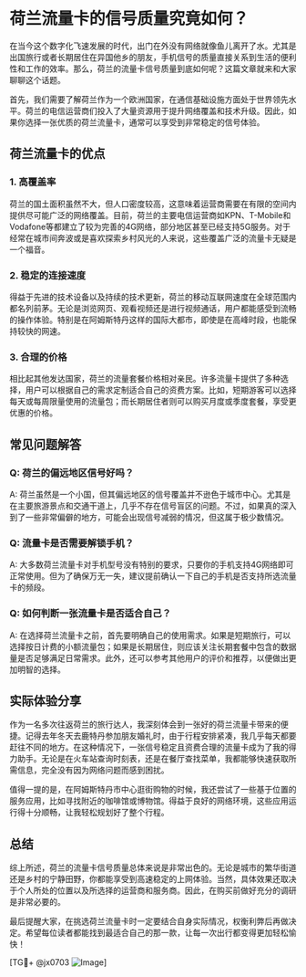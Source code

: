 # 荷兰流量卡的信号质量究竟如何？

在当今这个数字化飞速发展的时代，出门在外没有网络就像鱼儿离开了水。尤其是出国旅行或者长期居住在异国他乡的朋友，手机信号的质量直接关系到生活的便利性和工作的效率。那么，荷兰的流量卡信号质量到底如何呢？这篇文章就来和大家聊聊这个话题。

首先，我们需要了解荷兰作为一个欧洲国家，在通信基础设施方面处于世界领先水平。荷兰的电信运营商们投入了大量资源用于提升网络覆盖和技术升级。因此，如果你选择一张优质的荷兰流量卡，通常可以享受到非常稳定的信号体验。

## 荷兰流量卡的优点

### 1. 高覆盖率
荷兰的国土面积虽然不大，但人口密度较高，这意味着运营商需要在有限的空间内提供尽可能广泛的网络覆盖。目前，荷兰的主要电信运营商如KPN、T-Mobile和Vodafone等都建立了较为完善的4G网络，部分地区甚至已经支持5G服务。对于经常在城市间奔波或是喜欢探索乡村风光的人来说，这些覆盖广泛的流量卡无疑是一个福音。

### 2. 稳定的连接速度
得益于先进的技术设备以及持续的技术更新，荷兰的移动互联网速度在全球范围内都名列前茅。无论是浏览网页、观看视频还是进行视频通话，用户都能感受到流畅的操作体验。特别是在阿姆斯特丹这样的国际大都市，即使是在高峰时段，也能保持较快的网速。

### 3. 合理的价格
相比起其他发达国家，荷兰的流量套餐价格相对亲民。许多流量卡提供了多种选择，用户可以根据自己的需求定制适合自己的资费方案。比如，短期游客可以选择每天或每周限量使用的流量包；而长期居住者则可以购买月度或季度套餐，享受更优惠的价格。

## 常见问题解答

### Q: 荷兰的偏远地区信号好吗？
A: 荷兰虽然是一个小国，但其偏远地区的信号覆盖并不逊色于城市中心。尤其是在主要旅游景点和交通干道上，几乎不存在信号盲区的问题。不过，如果真的深入到了一些非常偏僻的地方，可能会出现信号减弱的情况，但这属于极少数情况。

### Q: 流量卡是否需要解锁手机？
A: 大多数荷兰流量卡对手机型号没有特别的要求，只要你的手机支持4G网络即可正常使用。但为了确保万无一失，建议提前确认一下自己的手机是否支持所选流量卡的频段。

### Q: 如何判断一张流量卡是否适合自己？
A: 在选择荷兰流量卡之前，首先要明确自己的使用需求。如果是短期旅行，可以选择按日计费的小额流量包；如果是长期居住，则应该关注长期套餐中包含的数据量是否足够满足日常需求。此外，还可以参考其他用户的评价和推荐，以便做出更加明智的选择。

## 实际体验分享

作为一名多次往返荷兰的旅行达人，我深刻体会到一张好的荷兰流量卡带来的便捷。记得去年冬天去鹿特丹参加朋友婚礼时，由于行程安排紧凑，我几乎每天都要赶往不同的地方。在这种情况下，一张信号稳定且资费合理的流量卡成为了我的得力助手。无论是在火车站查询时刻表，还是在餐厅查找菜单，我都能够快速获取所需信息，完全没有因为网络问题而感到困扰。

值得一提的是，在阿姆斯特丹市中心逛街购物的时候，我还尝试了一些基于位置的服务应用，比如寻找附近的咖啡馆或博物馆。得益于良好的网络环境，这些应用运行得十分顺畅，让我轻松规划好了整个行程。

## 总结

综上所述，荷兰的流量卡信号质量总体来说是非常出色的。无论是城市的繁华街道还是乡村的宁静田野，你都能享受到高速稳定的上网体验。当然，具体效果还取决于个人所处的位置以及所选择的运营商和服务商。因此，在购买前做好充分的调研是非常必要的。

最后提醒大家，在挑选荷兰流量卡时一定要结合自身实际情况，权衡利弊后再做决定。希望每位读者都能找到最适合自己的那一款，让每一次出行都变得更加轻松愉快！

[TG💪+ @jx0703 ![Image](https://github.com/user-attachments/assets/dbca1d08-cadb-493c-b0ec-ad6f7a83f270)]